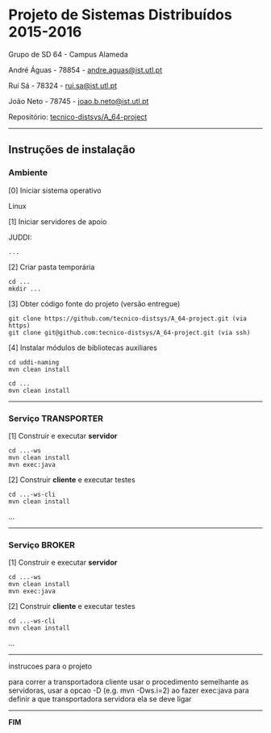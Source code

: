 # Projeto de Sistemas Distribuídos 2015-2016 #

Grupo de SD 64 - Campus Alameda

André Águas - 78854 - andre.aguas@ist.utl.pt

Rui Sá - 78324 - rui.sa@ist.utl.pt

João Neto - 78745 - joao.b.neto@ist.utl.pt


Repositório:
[tecnico-distsys/A_64-project](https://github.com/tecnico-distsys/A_64-project/)

-------------------------------------------------------------------------------

## Instruções de instalação 


### Ambiente

[0] Iniciar sistema operativo

Linux


[1] Iniciar servidores de apoio

JUDDI:
```
...
```


[2] Criar pasta temporária

```
cd ...
mkdir ...
```


[3] Obter código fonte do projeto (versão entregue)

```
git clone https://github.com/tecnico-distsys/A_64-project.git (via https) 
git clone git@github.com:tecnico-distsys/A_64-project.git (via ssh)
```



[4] Instalar módulos de bibliotecas auxiliares

```
cd uddi-naming
mvn clean install
```

```
cd ...
mvn clean install
```


-------------------------------------------------------------------------------

### Serviço TRANSPORTER

[1] Construir e executar **servidor**

```
cd ...-ws
mvn clean install
mvn exec:java
```

[2] Construir **cliente** e executar testes

```
cd ...-ws-cli
mvn clean install
```

...


-------------------------------------------------------------------------------

### Serviço BROKER

[1] Construir e executar **servidor**

```
cd ...-ws
mvn clean install
mvn exec:java
```


[2] Construir **cliente** e executar testes

```
cd ...-ws-cli
mvn clean install
```

...

-------------------------------------------------------------------------------
instrucoes para o projeto

para correr a transportadora cliente usar o procedimento semelhante as servidoras, usar a opcao -D (e.g. mvn -Dws.i=2) ao fazer  exec:java para definir a que transportadora servidora ela se deve ligar

-------------------------------------------------------------------------------
**FIM**
